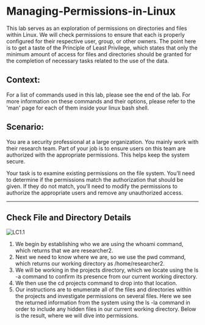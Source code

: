 # Managing-Permissions-in-Linux
This lab serves as an exploration of permissions on directories and files within Linux. We will check permissions to ensure that each is properly configured for their respective user, group, or other owners. The point here is to get a taste of the Principle of Least Privilege, which states that only the minimum amount of access for files and directories should be granted for the completion of necessary tasks related to the use of the data. 

## Context:

For a list of commands used in this lab, please see the end of the lab. For more information on these commands and their options, please refer to the 'man' page for each of them inside your linux bash shell. 

## Scenario:
You are a security professional at a large organization. You mainly work with their research team. Part of your job is to ensure users on this team are authorized with the appropriate permissions. This helps keep the system secure. 

Your task is to examine existing permissions on the file system. You’ll need to determine if the permissions match the authorization that should be given. If they do not match, you’ll need to modify the permissions to authorize the appropriate users and remove any unauthorized access.

---
## Check File and Directory Details

<img src="https://imgur.com/n7Aj3yK" alt="LC1.1"/>

1. We begin by establishing who we are using the whoami command, which returns that we are researcher2. 
2. Next we need to know where we are, so we use the pwd command, which returns our working directory as /home/researcher2. 
3. We will be working in the projects directory, which we locate using the ls -a command to confirm its presence from our current working directory. 
4. We then use the cd projects command to drop into that location. 
5. Our instructions are to enumerate all of the files and directories within the projects and investigate permissions on several files. Here we see the returned information from the system using the ls -la command in order to include any hidden files in our current working directory. Below is the result, where we will dive into permissions. 
